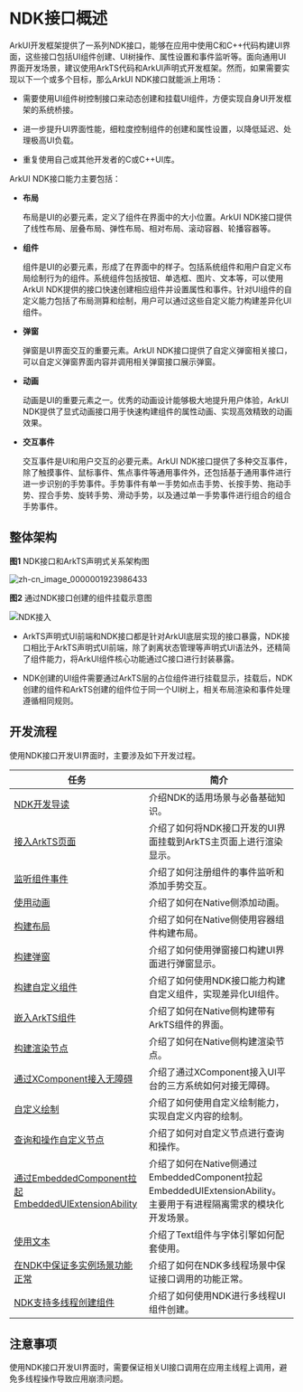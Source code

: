 # NDK接口概述
<!--Kit: ArkUI-->
<!--Subsystem: ArkUI-->
<!--Owner: @xiang-shouxing-->
<!--Designer: @xiang-shouxing-->
<!--Tester: @sally__-->
<!--Adviser: @HelloCrease-->


ArkUI开发框架提供了一系列NDK接口，能够在应用中使用C和C++代码构建UI界面，这些接口包括UI组件创建、UI树操作、属性设置和事件监听等。面向通用UI界面开发场景，建议使用ArkTS代码和ArkUI声明式开发框架。然而，如果需要实现以下一个或多个目标，那么ArkUI NDK接口就能派上用场：


- 需要使用UI组件树控制接口来动态创建和挂载UI组件，方便实现自身UI开发框架的系统桥接。

- 进一步提升UI界面性能，细粒度控制组件的创建和属性设置，以降低延迟、处理极高UI负载。

- 重复使用自己或其他开发者的C或C++UI库。


ArkUI NDK接口能力主要包括：


- **布局**

  布局是UI的必要元素，定义了组件在界面中的大小位置。ArkUI NDK接口提供了线性布局、层叠布局、弹性布局、相对布局、滚动容器、轮播容器等。

- **组件**

  组件是UI的必要元素，形成了在界面中的样子。包括系统组件和用户自定义布局绘制行为的组件。系统组件包括按钮、单选框、图片、文本等，可以使用ArkUI NDK提供的接口快速创建相应组件并设置属性和事件。针对UI组件的自定义能力包括了布局测算和绘制，用户可以通过这些自定义能力构建差异化UI组件。

- **弹窗**

  弹窗是UI界面交互的重要元素。ArkUI NDK接口提供了自定义弹窗相关接口，可以自定义弹窗界面内容并调用相关弹窗接口展示弹窗。

- **动画**

  动画是UI的重要元素之一。优秀的动画设计能够极大地提升用户体验，ArkUI NDK提供了显式动画接口用于快速构建组件的属性动画、实现高效精致的动画效果。

- **交互事件**

  交互事件是UI和用户交互的必要元素。ArkUI NDK接口提供了多种交互事件，除了触摸事件、鼠标事件、焦点事件等通用事件外，还包括基于通用事件进行进一步识别的手势事件。手势事件有单一手势如点击手势、长按手势、拖动手势、捏合手势、旋转手势、滑动手势，以及通过单一手势事件进行组合的组合手势事件。


## 整体架构

**图1** NDK接口和ArkTS声明式关系架构图  

![zh-cn_image_0000001923986433](figures/zh-cn_image_0000001923986433.png)

**图2** 通过NDK接口创建的组件挂载示意图  

![NDK接入](figures/ndk_access.png)

- ArkTS声明式UI前端和NDK接口都是针对ArkUI底层实现的接口暴露，NDK接口相比于ArkTS声明式UI前端，除了剥离状态管理等声明式UI语法外，还精简了组件能力，将ArkUI组件核心功能通过C接口进行封装暴露。

- NDK创建的UI组件需要通过ArkTS层的占位组件进行挂载显示，挂载后，NDK创建的组件和ArkTS创建的组件位于同一个UI树上，相关布局渲染和事件处理遵循相同规则。


## 开发流程

使用NDK接口开发UI界面时，主要涉及如下开发过程。


| 任务 | 简介 |
| -------- | -------- |
| [NDK开发导读](../napi/ndk-development-overview.md) | 介绍NDK的适用场景与必备基础知识。 |
| [接入ArkTS页面](ndk-access-the-arkts-page.md) | 介绍了如何将NDK接口开发的UI界面挂载到ArkTS主页面上进行渲染显示。 |
| [监听组件事件](ndk-listen-to-component-events.md) | 介绍了如何注册组件的事件监听和添加手势交互。 |
| [使用动画](ndk-use-animation.md) | 介绍了如何在Native侧添加动画。 |
| [构建布局](ndk-loading-long-list.md) | 介绍了如何在Native侧使用容器组件构建布局。 |
| [构建弹窗](ndk-build-pop-up-window.md) | 介绍了如何使用弹窗接口构建UI界面进行弹窗显示。 |
| [构建自定义组件](ndk-build-custom-components.md) | 介绍了如何使用NDK接口能力构建自定义组件，实现差异化UI组件。 |
| [嵌入ArkTS组件](ndk-embed-arkts-components.md) | 介绍了如何在Native侧构建带有ArkTS组件的界面。 |
| [构建渲染节点](ndk-embed-render-components.md) | 介绍了如何在Native侧构建渲染节点。 |
| [通过XComponent接入无障碍](ndk-accessibility-xcomponent.md) | 介绍了通过XComponent接入UI平台的三方系统如何对接无障碍。 |
| [自定义绘制](arkts-user-defined-draw.md) | 介绍了如何使用自定义绘制能力，实现自定义内容的绘制。 |
| [查询和操作自定义节点](ndk-node-query-operate.md) | 介绍了如何对自定义节点进行查询和操作。 |
| [通过EmbeddedComponent拉起EmbeddedUIExtensionAbility](ndk-embedded-component.md) | 介绍了如何在Native侧通过EmbeddedComponent拉起EmbeddedUIExtensionAbility。主要用于有进程隔离需求的模块化开发场景。 |
| [使用文本](ndk-styled-string.md) | 介绍了Text组件与字体引擎如何配套使用。 |
| [在NDK中保证多实例场景功能正常](ndk-scope-task.md) | 介绍了如何在NDK多线程场景中保证接口调用的功能正常。 |
| [NDK支持多线程创建组件](ndk-build-on-multi-thread.md) | 介绍了如何使用NDK进行多线程UI组件创建。 |


## 注意事项

使用NDK接口开发UI界面时，需要保证相关UI接口调用在应用主线程上调用，避免多线程操作导致应用崩溃问题。
